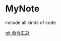 # MyNote
include all kinds of code

[git 命令汇总](http://blog.csdn.net/ithomer/article/details/7529022)

